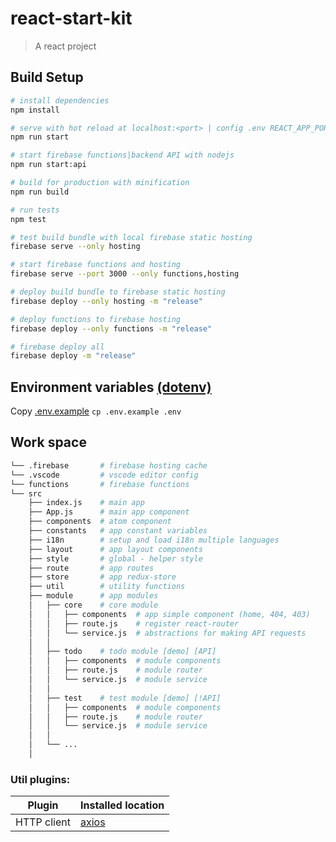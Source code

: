 # react-start-kit

> A react project

## Build Setup

``` bash
# install dependencies
npm install

# serve with hot reload at localhost:<port> | config .env REACT_APP_PORT default 8080
npm run start

# start firebase functions|backend API with nodejs
npm run start:api

# build for production with minification
npm run build

# run tests
npm test

# test build bundle with local firebase static hosting
firebase serve --only hosting

# start firebase functions and hosting
firebase serve --port 3000 --only functions,hosting

# deploy build bundle to firebase static hosting
firebase deploy --only hosting -m "release"

# deploy functions to firebase hosting
firebase deploy --only functions -m "release"

# firebase deploy all
firebase deploy -m "release"
```

## Environment variables [(dotenv)](https://www.npmjs.com/package/dotenv)

Copy [.env.example](https://github.com/danh20051995/react-start-kit/blob/master/.env.example)
`cp .env.example .env`

## Work space

``` bash
└── .firebase       # firebase hosting cache
└── .vscode         # vscode editor config
└── functions       # firebase functions
└── src
    ├── index.js    # main app
    ├── App.js      # main app component
    ├── components  # atom component
    ├── constants   # app constant variables
    ├── i18n        # setup and load i18n multiple languages
    ├── layout      # app layout components
    ├── style       # global - helper style
    ├── route       # app routes
    ├── store       # app redux-store
    ├── util        # utility functions
    ├── module      # app modules
    │   ├── core    # core module
    │   │   ├── components  # app simple component (home, 404, 403)
    │   │   ├── route.js    # register react-router
    │   │   └── service.js  # abstractions for making API requests
    │   │
    │   ├── todo    # todo module [demo] [API]
    │   │   ├── components  # module components
    │   │   ├── route.js    # module router
    │   │   └── service.js  # module service
    │   │
    │   ├── test    # test module [demo] [!API]
    │   │   ├── components  # module components
    │   │   ├── route.js    # module router
    │   │   └── service.js  # module service
    │   │
    │   └── ...
    │
```

### Util plugins:
|     Plugin          |     Installed location  |
|     ------------    |     -----------         |
| HTTP client | [axios](https://github.com/axios/axios) |

<!-- Todo
### Commands (run with node)

`react-start-kit` responds to the following commands:

Example: `node commander addModule --name="todo"`
|     Command          |     Description  |
|     ------------     |     -----------  |
|     ------------     |     -----------  |
|     ------------     |     -----------  | -->

